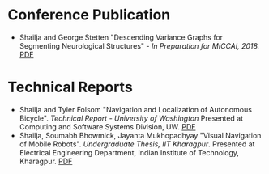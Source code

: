 
# Conference Publication
* Shailja and George Stetten "Descending Variance Graphs for Segmenting Neurological Structures" - _In Preparation for MICCAI, 2018._ [PDF](https://shailjasah.github.io/DVG.pdf)

# Technical Reports
* Shailja and Tyler Folsom "Navigation and Localization of Autonomous Bicycle". _Technical Report - University of Washington_  Presented at Computing and Software Systems Division, UW. [PDF](https://shailjasah.github.io/UW.pdf)
* Shailja, Soumabh Bhowmick, Jayanta Mukhopadhyay "Visual Navigation of Mobile Robots". _Undergraduate Thesis, IIT Kharagpur_. Presented at Electrical Engineering Department, Indian Institute of Technology, Kharagpur.  [PDF](https://arxiv.org/abs/1712.05482)

